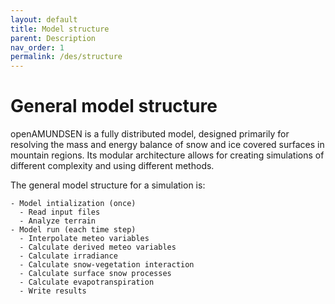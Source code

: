 ```yaml
---
layout: default
title: Model structure
parent: Description
nav_order: 1
permalink: /des/structure
---
```


# General model structure

openAMUNDSEN is a fully distributed model, designed primarily for resolving the mass and energy balance of snow and ice covered surfaces in mountain regions. Its modular architecture allows for creating simulations of different complexity and using different methods.

The general model structure for a simulation is:

    - Model intialization (once)
      - Read input files
      - Analyze terrain
    - Model run (each time step)
      - Interpolate meteo variables
      - Calculate derived meteo variables
      - Calculate irradiance
      - Calculate snow-vegetation interaction
      - Calculate surface snow processes
      - Calculate evapotranspiration
      - Write results
